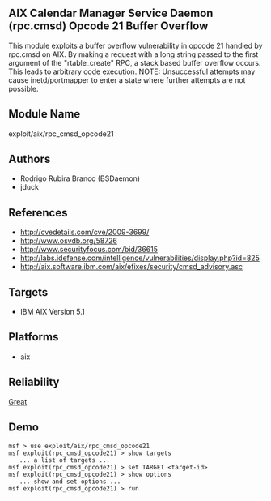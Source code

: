 ## AIX Calendar Manager Service Daemon (rpc.cmsd) Opcode 21 Buffer Overflow

This module exploits a buffer overflow vulnerability in 
opcode 21 handled by rpc.cmsd on AIX. By making a request 
with a long string passed to the first argument of the 
"rtable_create" RPC, a stack based buffer overflow occurs. 
This leads to arbitrary code execution. NOTE: Unsuccessful 
attempts may cause inetd/portmapper to enter a state where 
further attempts are not possible.


## Module Name
exploit/aix/rpc_cmsd_opcode21

## Authors
* Rodrigo Rubira Branco (BSDaemon)
* jduck


## References
* http://cvedetails.com/cve/2009-3699/
* http://www.osvdb.org/58726
* http://www.securityfocus.com/bid/36615
* http://labs.idefense.com/intelligence/vulnerabilities/display.php?id=825
* http://aix.software.ibm.com/aix/efixes/security/cmsd_advisory.asc



## Targets
* IBM AIX Version 5.1


## Platforms
* aix

## Reliability
[Great](https://github.com/rapid7/metasploit-framework/wiki/Exploit-Ranking)

## Demo

```
msf > use exploit/aix/rpc_cmsd_opcode21
msf exploit(rpc_cmsd_opcode21) > show targets
   ... a list of targets ...
msf exploit(rpc_cmsd_opcode21) > set TARGET <target-id>
msf exploit(rpc_cmsd_opcode21) > show options
   ... show and set options ...
msf exploit(rpc_cmsd_opcode21) > run
```
    
    